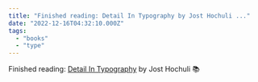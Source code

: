 ```yaml
---
title: "Finished reading: Detail In Typography by Jost Hochuli ..."
date: "2022-12-16T04:32:10.000Z"
tags: 
  - "books"
  - "type"
---
```


Finished reading: [Detail In Typography](https://micro.blog/books/9780907259343) by Jost Hochuli 📚
